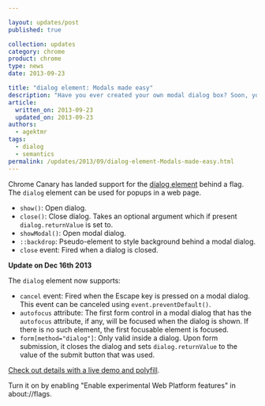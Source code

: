 ```yaml
---

layout: updates/post
published: true

collection: updates
category: chrome
product: chrome
type: news
date: 2013-09-23

title: "dialog element: Modals made easy"
description: "Have you ever created your own modal dialog box? Soon, you won't need to ever again; dialog boxes are becoming a part of the web platform."
article:
  written_on: 2013-09-23
  updated_on: 2013-09-23
authors:
  - agektmr
tags:
  - dialog
  - semantics
permalink: /updates/2013/09/dialog-element-Modals-made-easy.html
---
```

Chrome Canary has landed support for the [dialog element](http://www.whatwg.org/specs/web-apps/current-work/multipage/commands.html#the-dialog-element) behind a flag. The `dialog` element can be used for popups in a web page.


* `show()`: Open dialog.
* `close()`: Close dialog. Takes an optional argument which if present `dialog.returnValue` is set to.
* `showModal()`: Open modal dialog.
* `::backdrop`: Pseudo-element to style background behind a modal dialog.
* `close` event: Fired when a dialog is closed.

**Update on Dec 16th 2013**

The `dialog` element now supports:

* `cancel` event: Fired when the Escape key is pressed on a modal dialog. This event can be canceled using `event.preventDefault()`.
* `autofocus` attribute: The first form control in a modal dialog that has the `autofocus` attribute, if any, will be focused when the dialog is shown. If there is no such element, the first focusable element is focused.
* `form[method="dialog"]`: Only valid inside a dialog. Upon form submission, it closes the dialog and sets `dialog.returnValue` to the value of the submit button that was used.

[Check out details with a live demo and polyfill](http://demo.agektmr.com/dialog/).

Turn it on by enabling "Enable experimental Web Platform features" in about://flags.
